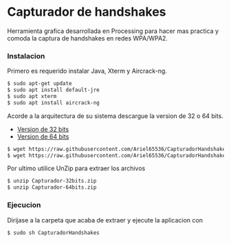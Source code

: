 # Capturador de handshakes
Herramienta grafica desarrollada en Processing para hacer mas practica y comoda la captura de handshakes en redes WPA/WPA2.

### Instalacion
Primero es requerido instalar Java, Xterm y Aircrack-ng.
```sh
$ sudo apt-get update
$ sudo apt install default-jre
$ sudo apt xterm
$ sudo apt install aircrack-ng
```
Acorde a la arquitectura de su sistema descargue la version de 32 o 64 bits.
- [Version de 32 bits](https://github.com/Ariel65536/CapturadorHandshakes/raw/master/bin/Capturador-32bits.zip)
- [Version de 64 bits](https://github.com/Ariel65536/CapturadorHandshakes/raw/master/bin/Capturador-64bits.zip)

```sh
$ wget https://raw.githubusercontent.com/Ariel65536/CapturadorHandshakes/master/bin/Capturador-32bits.zip
$ wget https://raw.githubusercontent.com/Ariel65536/CapturadorHandshakes/master/bin/Capturador-64bits.zip
``` 

Por ultimo utilice UnZip para extraer los archivos
```sh
$ unzip Capturador-32bits.zip
$ unzip Capturador-64bits.zip
``` 

### Ejecucion
Dirijase a la carpeta que acaba de extraer y ejecute la aplicacion con
```sh
$ sudo sh CapturadorHandshakes
``` 
